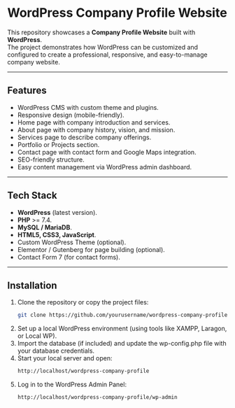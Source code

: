# WordPress Company Profile Website

This repository showcases a **Company Profile Website** built with **WordPress**.  
The project demonstrates how WordPress can be customized and configured to create a professional, responsive, and easy-to-manage company website.

---

## Features
- WordPress CMS with custom theme and plugins.
- Responsive design (mobile-friendly).
- Home page with company introduction and services.
- About page with company history, vision, and mission.
- Services page to describe company offerings.
- Portfolio or Projects section.
- Contact page with contact form and Google Maps integration.
- SEO-friendly structure.
- Easy content management via WordPress admin dashboard.

---

## Tech Stack
- **WordPress** (latest version).
- **PHP** >= 7.4.
- **MySQL / MariaDB**.
- **HTML5, CSS3, JavaScript**.
- Custom WordPress Theme (optional).
- Elementor / Gutenberg for page building (optional).
- Contact Form 7 (for contact forms).

---

## Installation
1. Clone the repository or copy the project files:
   ```bash
   git clone https://github.com/yourusername/wordpress-company-profile.git
   
2. Set up a local WordPress environment (using tools like XAMPP, Laragon, or Local WP).
3. Import the database (if included) and update the wp-config.php file with your database credentials.
4. Start your local server and open:
   ```bash
   http://localhost/wordpress-company-profile
5. Log in to the WordPress Admin Panel:
   ```bash
   http://localhost/wordpress-company-profile/wp-admin
